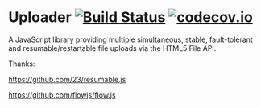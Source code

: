 # Uploader [![Build Status](https://travis-ci.org/dolymood/Uploader.svg?branch=master)](https://travis-ci.org/dolymood/Uploader?branch=master) [![codecov.io](http://codecov.io/github/dolymood/Uploader/coverage.svg?branch=master)](http://codecov.io/github/dolymood/Uploader?branch=master)

A JavaScript library providing multiple simultaneous, stable, fault-tolerant and resumable/restartable file uploads via the HTML5 File API.

Thanks:

https://github.com/23/resumable.js

https://github.com/flowjs/flow.js
